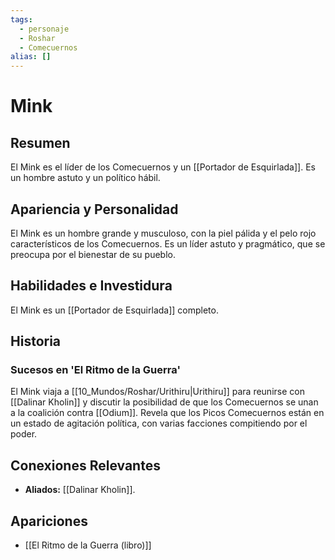 ```yaml
---
tags:
  - personaje
  - Roshar
  - Comecuernos
alias: []
---
```


# Mink

## Resumen
El Mink es el líder de los Comecuernos y un [[Portador de Esquirlada]]. Es un hombre astuto y un político hábil.

## Apariencia y Personalidad
El Mink es un hombre grande y musculoso, con la piel pálida y el pelo rojo característicos de los Comecuernos. Es un líder astuto y pragmático, que se preocupa por el bienestar de su pueblo.

## Habilidades e Investidura
El Mink es un [[Portador de Esquirlada]] completo.

## Historia
### Sucesos en 'El Ritmo de la Guerra'
El Mink viaja a [[10_Mundos/Roshar/Urithiru|Urithiru]] para reunirse con [[Dalinar Kholin]] y discutir la posibilidad de que los Comecuernos se unan a la coalición contra [[Odium]]. Revela que los Picos Comecuernos están en un estado de agitación política, con varias facciones compitiendo por el poder.

## Conexiones Relevantes
* **Aliados:** [[Dalinar Kholin]].

## Apariciones
* [[El Ritmo de la Guerra (libro)]]
